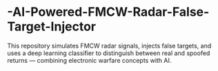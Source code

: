 # -AI-Powered-FMCW-Radar-False-Target-Injector
This repository simulates FMCW radar signals, injects false targets, and uses a deep learning classifier  to distinguish between real and spoofed returns — combining electronic warfare concepts with AI.
